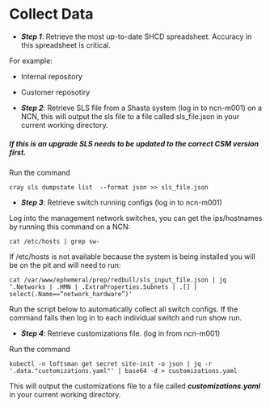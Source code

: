 # Collect Data 

 

* ***Step 1***: Retrieve the most up-to-date SHCD spreadsheet. Accuracy in this spreadsheet is critical. 

For example: 
* Internal repository
* Customer reposotiry

* ***Step 2***: Retrieve SLS file from a Shasta system (log in to ncn-m001) on a NCN, this will output the sls file to a file called sls_file.json in your current working directory. 

##### If this is an upgrade SLS needs to be updated to the correct CSM version first.

Run the command  

```
cray sls dumpstate list  --format json >> sls_file.json   
```
 
* ***Step 3***: Retrieve switch running configs (log in to ncn-m001) 

Log into the management network switches, you can get the ips/hostnames by running this command on a NCN:   

```
cat /etc/hosts | grep sw- 
```

If /etc/hosts is not available because the system is being installed you will be on the pit and will need to run:  

```
cat /var/www/ephemeral/prep/redbull/sls_input_file.json | jq ‘.Networks | .HMN | .ExtraProperties.Subnets | .[] | select(.Name==“network_hardware”)' 
```

Run the script below to automatically collect all switch configs.  If the command fails then log in to each individual switch and run show run. 
 

* ***Step 4***: Retrieve customizations file. (log in from ncn-m001) 

Run the command  

```
kubectl -n loftsman get secret site-init -o json | jq -r '.data."customizations.yaml"' | base64 -d > customizations.yaml 
```
 
This will output the customizations file to a file called ***customizations.yaml*** in your current working directory. 